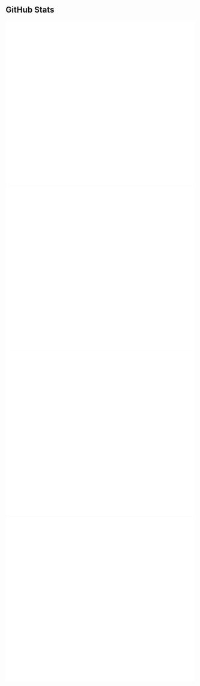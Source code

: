 ## GitHub Stats
![langs](https://raw.githubusercontent.com/marlonwq/marlonwq/actions_branch/languagesDarkMode.svg#gh-dark-mode-only)
![langslight](https://raw.githubusercontent.com/marlonwq/marlonwq/actions_branch/languagesLightMode.svg#gh-light-mode-only)
![overview](https://raw.githubusercontent.com/marlonwq/marlonwq/actions_branch/overviewDarkMode.svg#gh-dark-mode-only)
![overviewlight](https://raw.githubusercontent.com/marlonwq/marlonwq/actions_branch/overviewLightMode.svg#gh-light-mode-only)
